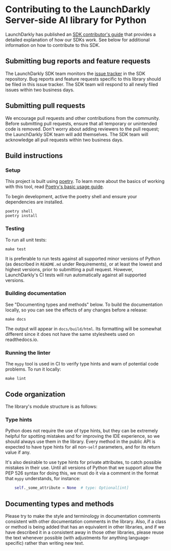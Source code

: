 # Contributing to the LaunchDarkly Server-side AI library for Python

LaunchDarkly has published an [SDK contributor's guide](https://docs.launchdarkly.com/sdk/concepts/contributors-guide) that provides a detailed explanation of how our SDKs work. See below for additional information on how to contribute to this SDK.

## Submitting bug reports and feature requests

The LaunchDarkly SDK team monitors the [issue tracker](https://github.com/launchdarkly/python-server-sdk-AI/issues) in the SDK repository. Bug reports and feature requests specific to this library should be filed in this issue tracker. The SDK team will respond to all newly filed issues within two business days.

## Submitting pull requests

We encourage pull requests and other contributions from the community. Before submitting pull requests, ensure that all temporary or unintended code is removed. Don't worry about adding reviewers to the pull request; the LaunchDarkly SDK team will add themselves. The SDK team will acknowledge all pull requests within two business days.

## Build instructions

### Setup

This project is built using [poetry](https://python-poetry.org/). To learn more about the basics of working with this tool, read [Poetry's basic usage guide](https://python-poetry.org/docs/basic-usage/).

To begin development, active the poetry shell and ensure your dependencies are installed.

```
poetry shell
poetry install
```

### Testing

To run all unit tests:

```shell
make test
```

It is preferable to run tests against all supported minor versions of Python (as described in `README.md` under Requirements), or at least the lowest and highest versions, prior to submitting a pull request. However, LaunchDarkly's CI tests will run automatically against all supported versions.

### Building documentation

See "Documenting types and methods" below. To build the documentation locally, so you can see the effects of any changes before a release:

```shell
make docs
```

The output will appear in `docs/build/html`. Its formatting will be somewhat different since it does not have the same stylesheets used on readthedocs.io.

### Running the linter

The `mypy` tool is used in CI to verify type hints and warn of potential code problems. To run it locally:

```shell
make lint
```

## Code organization

The library's module structure is as follows:

<!-- TODO: Add structure description -->

### Type hints

Python does not require the use of type hints, but they can be extremely helpful for spotting mistakes and for improving the IDE experience, so we should always use them in the library. Every method in the public API is expected to have type hints for all non-`self` parameters, and for its return value if any.

It's also desirable to use type hints for private attributes, to catch possible mistakes in their use. Until all versions of Python that we support allow the PEP 526 syntax for doing this, we must do it via a comment in the format that `mypy` understands, for instance:

```python
    self._some_attribute = None  # type: Optional[int]
```

## Documenting types and methods

Please try to make the style and terminology in documentation comments consistent with other documentation comments in the library. Also, if a class or method is being added that has an equivalent in other libraries, and if we have described it in a consistent away in those other libraries, please reuse the text whenever possible (with adjustments for anything language-specific) rather than writing new text.
